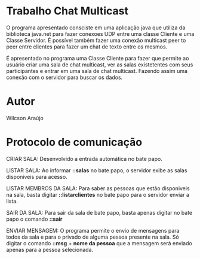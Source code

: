 # Trabalho Chat Multicast
O programa apresentado consciste em uma aplicação java que utiliza da biblioteca java.net para fazer conexoes UDP entre uma classe Cliente e uma Classe Servidor. É possível também fazer uma conexão multicast peer to peer entre clientes para fazer um chat de texto entre os mesmos.

É apresentado no programa uma Classe Cliente para fazer que permite ao usuário criar uma sala de chat multicast, ver as salas existetentes com seus participantes e entrar em uma sala de chat multicast. Fazendo assim uma conexão com o servidor para buscar os dados.

# Autor
Wilcson Araújo

# Protocolo de comunicação

CRIAR SALA: Desenvolvido a entrada automática no bate papo.

LISTAR SALA: Ao informar **::salas** no bate papo, o servidor exibe as salas disponíveis para acesso.

LISTAR MEMBROS DA SALA: Para saber as pessoas que estão disponiveis na sala, basta digitar **::listarclientes** no bate papo para o servidor enviar a lista.

SAIR DA SALA: Para sair da sala de bate papo, basta apenas digitar no bate papo o comando **::sair**

ENVIAR MENSAGEM: O programa permite o envio de mensagens para todos da sala e para o privado de alguma pessoa presente na sala. Só digitar o comando **::msg** + **nome da pessoa** que a mensagem será enviado apenas para a pessoa selecionada.
